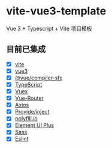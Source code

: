 # vite-vue3-template
Vue 3 + Typescript + Vite 项目模板

## 目前已集成
* [x] [vite](https://github.com/vitejs/vite)
* [x] [vue3](https://v3.vuejs.org/)
* [x] [@vue/compiler-sfc](https://github.com/vuejs/rfcs/pull/227)
* [x] [TypeScript](https://github.com/microsoft/TypeScript/#readme)
* [x] [Vuex](https://github.com/vuejs/vuex#readme)
* [x] [Vue-Router](https://next.router.vuejs.org/)
* [x] [Axios](https://github.com/axios/axios)
* [x] [Provide/inject](https://v3.vuejs.org/guide/component-provide-inject.html#provide-inject)
* [x] [polyfill.io](https://github.com/Financial-Times/polyfill-service)
* [x] [Element UI Plus](https://github.com/element-plus/element-plus)
* [x] [Sass](https://github.com/sass/sass)
* [x] [Eslint](https://eslint.org/)